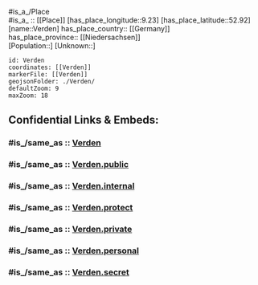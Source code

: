 ﻿---
confidential: public
isDeleted: false
location:
- 52.92
- 9.23
mapmarker: city
mapzoom:
- 7
- 12
SpocWebEntityId: 35246
tags:
- geo/City
type: City
---

#is_a_/Place  
#is_a_ :: [[Place]] 
[has_place_longitude::9.23] 
[has_place_latitude::52.92] 
[name::Verden] 
has_place_country:: [[Germany]]  
has_place_province:: [[Niedersachsen]]  
[Population::] 
[Unknown::] 


```leaflet
id: Verden
coordinates: [[Verden]] 
markerFile: [[Verden]] 
geojsonFolder: ./Verden/
defaultZoom: 9 
maxZoom: 18
```


## Confidential Links & Embeds: 

### #is_/same_as :: [Verden](/_Standards/Earth/Continent/Europe/Europe~Central/Germany/Germany~West/Niedersachsen/counties~Niedersachsen/Verden.md) 

### #is_/same_as :: [Verden.public](/_public/Earth/Continent/Europe/Europe~Central/Germany/Germany~West/Niedersachsen/counties~Niedersachsen/Verden.public.md) 

### #is_/same_as :: [Verden.internal](/_internal/Earth/Continent/Europe/Europe~Central/Germany/Germany~West/Niedersachsen/counties~Niedersachsen/Verden.internal.md) 

### #is_/same_as :: [Verden.protect](/_protect/Earth/Continent/Europe/Europe~Central/Germany/Germany~West/Niedersachsen/counties~Niedersachsen/Verden.protect.md) 

### #is_/same_as :: [Verden.private](/_private/Earth/Continent/Europe/Europe~Central/Germany/Germany~West/Niedersachsen/counties~Niedersachsen/Verden.private.md) 

### #is_/same_as :: [Verden.personal](/_personal/Earth/Continent/Europe/Europe~Central/Germany/Germany~West/Niedersachsen/counties~Niedersachsen/Verden.personal.md) 

### #is_/same_as :: [Verden.secret](/_secret/Earth/Continent/Europe/Europe~Central/Germany/Germany~West/Niedersachsen/counties~Niedersachsen/Verden.secret.md)

